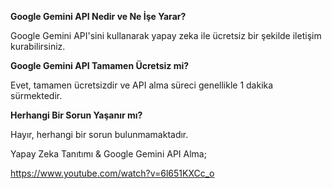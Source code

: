 **Google Gemini API Nedir ve Ne İşe Yarar?**

Google Gemini API'sini kullanarak yapay zeka ile ücretsiz bir şekilde iletişim kurabilirsiniz.

**Google Gemini API Tamamen Ücretsiz mi?**

Evet, tamamen ücretsizdir ve API alma süreci genellikle 1 dakika sürmektedir.

**Herhangi Bir Sorun Yaşanır mı?**

Hayır, herhangi bir sorun bulunmamaktadır.

Yapay Zeka Tanıtımı & Google Gemini API Alma;

https://www.youtube.com/watch?v=6l651KXCc_o
